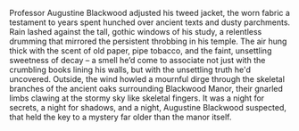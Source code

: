 Professor Augustine Blackwood adjusted his tweed jacket, the worn fabric a testament to years spent hunched over ancient texts and dusty parchments.  Rain lashed against the tall, gothic windows of his study, a relentless drumming that mirrored the persistent throbbing in his temple.  The air hung thick with the scent of old paper, pipe tobacco, and the faint, unsettling sweetness of decay – a smell he’d come to associate not just with the crumbling books lining his walls, but with the unsettling truth he'd uncovered.  Outside, the wind howled a mournful dirge through the skeletal branches of the ancient oaks surrounding Blackwood Manor, their gnarled limbs clawing at the stormy sky like skeletal fingers.  It was a night for secrets, a night for shadows, and a night, Augustine Blackwood suspected, that held the key to a mystery far older than the manor itself.
